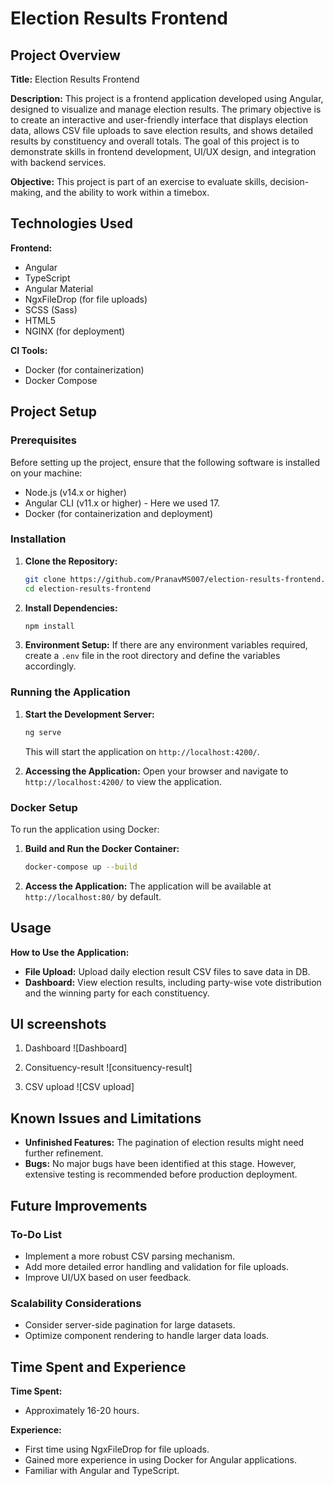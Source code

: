 
# Election Results Frontend

## Project Overview

**Title:** Election Results Frontend

**Description:** 
This project is a frontend application developed using Angular, designed to visualize and manage election results. The primary objective is to create an interactive and user-friendly interface that displays election data, allows CSV  file uploads to save election results, and shows detailed results by constituency and overall totals. The goal of this project is to demonstrate skills in frontend development, UI/UX design, and integration with backend services.

**Objective:** 
This project is part of an exercise to evaluate skills, decision-making, and the ability to work within a timebox.

## Technologies Used

**Frontend:**
- Angular
- TypeScript
- Angular Material
- NgxFileDrop (for file uploads)
- SCSS (Sass)
- HTML5
- NGINX (for deployment)

**CI Tools:**
- Docker (for containerization)
- Docker Compose

## Project Setup

### Prerequisites

Before setting up the project, ensure that the following software is installed on your machine:

- Node.js (v14.x or higher)
- Angular CLI (v11.x or higher) - Here we used 17.
- Docker (for containerization and deployment)

### Installation

1. **Clone the Repository:**
   ```bash
   git clone https://github.com/PranavMS007/election-results-frontend.git
   cd election-results-frontend
   ```

2. **Install Dependencies:**
   ```bash
   npm install
   ```

3. **Environment Setup:**
   If there are any environment variables required, create a `.env` file in the root directory and define the variables accordingly.

### Running the Application

1. **Start the Development Server:**
   ```bash
   ng serve
   ```
   This will start the application on `http://localhost:4200/`.

2. **Accessing the Application:**
   Open your browser and navigate to `http://localhost:4200/` to view the application.

### Docker Setup

To run the application using Docker:

1. **Build and Run the Docker Container:**
   ```bash
   docker-compose up --build
   ```

2. **Access the Application:**
   The application will be available at `http://localhost:80/` by default.

## Usage

**How to Use the Application:**

- **File Upload:** Upload daily election result CSV files to save data in DB.
- **Dashboard:** View election results, including party-wise vote distribution and the winning party for each constituency.
## UI screenshots
1. Dashboard
![Dashboard]

2. Consituency-result
![consituency-result]

3. CSV upload
![CSV upload]

## Known Issues and Limitations

- **Unfinished Features:** The pagination of election results might need further refinement.
- **Bugs:** No major bugs have been identified at this stage. However, extensive testing is recommended before production deployment.

## Future Improvements

### To-Do List
- Implement a more robust CSV parsing mechanism.
- Add more detailed error handling and validation for file uploads.
- Improve UI/UX based on user feedback.

### Scalability Considerations
- Consider server-side pagination for large datasets.
- Optimize component rendering to handle larger data loads.


## Time Spent and Experience

**Time Spent:** 
- Approximately 16-20 hours.

**Experience:** 
- First time using NgxFileDrop for file uploads.
- Gained more experience in using Docker for Angular applications.
- Familiar with Angular and TypeScript.

